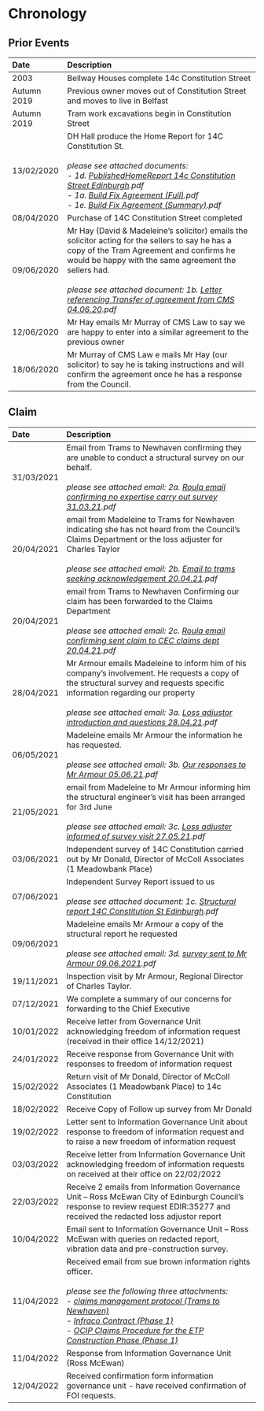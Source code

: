 # Chronology

## Prior Events

 Date       | Description
 :---       | :---
 2003       | Bellway Houses complete 14c Constitution Street
Autumn 2019 | Previous owner moves out of Constitution Street and moves to live in Belfast
Autumn 2019 | Tram work excavations begin in Constitution Street
13/02/2020  | DH Hall produce the Home Report for 14C Constitution St.<br><br>*please see attached documents:<br>- 1d. [PublishedHomeReport 14c Constitution Street Edinburgh](https://drive.google.com/file/d/1KYnas9RQwc813j1KxsiE7Q7288p9ttpx/view?usp=sharing).pdf<br>- 1a. [Build Fix Agreement (Full)](https://drive.google.com/file/d/1axehK0ypbzVRB6buLxKXa91GnoMiuMyj/view?usp=sharing).pdf<br>- 1e. [Build Fix Agreement (Summary)](https://drive.google.com/file/d/1axehK0ypbzVRB6buLxKXa91GnoMiuMyj/view?usp=sharing).pdf*
08/04/2020 | Purchase of 14C Constitution Street completed
09/06/2020 | Mr Hay (David & Madeleine’s solicitor) emails the solicitor acting for the sellers to say he has a copy of the Tram Agreement and confirms he would be happy with the same agreement the sellers had.<br><br>*please see attached document: 1b. [Letter referencing Transfer of agreement from CMS 04.06.20](https://drive.google.com/file/d/1_GoQjY4xUPKNReH9s1suqDZEg0VXoIse/view?usp=sharing).pdf*
12/06/2020 | Mr Hay emails Mr Murray of CMS Law to say we are happy to enter into a similar agreement to the previous owner
18/06/2020 | Mr Murray of CMS Law e mails Mr Hay (our solicitor) to say he is taking instructions and will confirm the agreement once he has a response from the Council.

## Claim

Date       | Description
:---       | :---
31/03/2021 | Email from Trams to Newhaven confirming they are unable to conduct a structural survey on our behalf.<br><br>*please see attached email: 2a. [Roula email confirming no expertise carry out survey 31.03.21](https://drive.google.com/file/d/1A_MqgrRMiuVzmLzzZADwEOSp9KSum84m/view?usp=sharing).pdf*
20/04/2021 | email from Madeleine to Trams for Newhaven indicating she has not heard from the Council’s Claims Department or the loss adjuster for Charles Taylor<br><br>*please see attached email: 2b. [Email to trams seeking acknowledgement 20.04.21](https://drive.google.com/file/d/1CdC3r2iISO-XlJ0kEuIIuS3FXrEtr0qh/view?usp=sharing).pdf*
20/04/2021 | email from Trams to Newhaven Confirming our claim has been forwarded to the Claims Department<br><br>*please see attached email: 2c. [Roula email confirming sent claim to CEC claims dept 20.04.21](https://drive.google.com/file/d/1G3dyQpPDkKtF1ZIvN0bNRybmMxc0eKUQ/view?usp=sharing).pdf*
28/04/2021 | Mr Armour emails Madeleine to inform him of his company’s involvement.  He requests a copy of the  structural survey and requests specific information regarding our property<br><br>*please see attached email: 3a. [Loss adjustor introduction and questions 28.04.21](https://drive.google.com/file/d/1-vb59J1Qbch7ZI9cDGNHaLlWB7Ro8Wo1/view?usp=sharing).pdf*
06/05/2021 | Madeleine emails Mr Armour the information he has requested.<br><br>*please see attached email: 3b. [Our responses to Mr Armour 05.06.21](https://drive.google.com/file/d/1LXvKEPhydJm8P3aicSjDzdn8owTQEEh6/view?usp=sharing).pdf*
21/05/2021 | email from Madeleine to Mr Armour informing him the structural engineer’s visit has been arranged for 3rd June<br><br>*please see attached email: 3c. [Loss adjuster informed of survey visit 27.05.21](https://drive.google.com/file/d/18zoiGufURT9pnjOmBY1owP_fIf-7AvJK/view?usp=sharing).pdf*
03/06/2021 | Independent survey of 14C Constitution carried out by Mr Donald, Director of McColl Associates (1 Meadowbank Place)
07/06/2021 | Independent Survey Report issued to us<br><br>*please see attached document: 1c. [Structural report 14C Constitution St Edinburgh](https://drive.google.com/file/d/16tjLVnqsAN4-_qOWPmVTHxH2CIvtvF2p/view?usp=sharing).pdf*
09/06/2021 | Madeleine emails Mr Armour a copy of the structural report he requested<br><br>*please see attached email: 3d. [survey sent to Mr Armour 09.06.2021](https://drive.google.com/file/d/1_ttW67Be7nv0-moE2-Wb-8k0MgBJF1fq/view?usp=sharing).pdf*
19/11/2021 | Inspection visit by Mr Armour, Regional Director of Charles Taylor.
07/12/2021 | We complete a summary of our concerns for forwarding to the Chief Executive
10/01/2022 | Receive letter from Governance Unit acknowledging freedom of information request (received in their office 14/12/2021)
24/01/2022 | Receive response from Governance Unit with responses to freedom of information request
15/02/2022 | Return visit of Mr Donald, Director of McColl Associates (1 Meadowbank Place) to 14c Constitution
18/02/2022 | Receive Copy of Follow up survey from Mr Donald
19/02/2022 | Letter sent to Information Governance Unit about response to freedom of information request and to raise a new freedom of information request 
03/03/2022 | Receive letter from Information Governance Unit acknowledging freedom of information requests on received at their office on 22/02/2022
22/03/2022 | Receive 2 emails from Information Governance Unit – Ross McEwan City of Edinburgh Council’s response to review request EDIR:35277 and received the redacted loss adjustor report
10/04/2022 | Email sent to Information Governance Unit – Ross McEwan with queries on redacted report, vibration data and pre-construction survey.
11/04/2022 | Received email from sue brown information rights officer.<br><br>*please see the following three attachments:<br>- [claims management protocol (Trams to Newhaven)](https://drive.google.com/file/d/137K-NU68mOE2poHjBavn-dyTn-r1ATJk/view?usp=sharing)<br>- [Infraco Contract (Phase 1)](https://drive.google.com/file/d/1K8GxCKk9Dn0wyo3u2pGaC5jHMFBIAvXq/view?usp=sharing)<br>- [OCIP Claims Procedure for the ETP Construction Phase (Phase 1)](https://drive.google.com/file/d/1S--Z9Wq6ZpZI1sCqtOKDoTungwjtHzTY/view?usp=sharing)*
11/04/2022 | Response from Information Governance Unit (Ross McEwan)
12/04/2022 | Received confirmation form information governance unit - have received confirmation of FOI requests.
